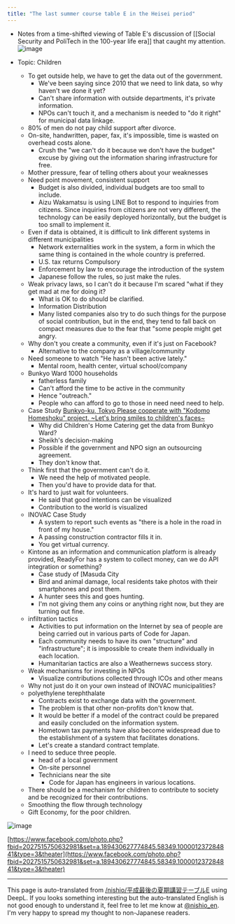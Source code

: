 ```yaml
---
title: "The last summer course table E in the Heisei period"
---
```


- Notes from a time-shifted viewing of Table E's discussion of [[Social Security and PoliTech in the 100-year life era]] that caught my attention.
![image](https://gyazo.com/ed35217c0df532334b3af98b973bca24/thumb/1000)

- Topic: Children
    - To get outside help, we have to get the data out of the government.
        - We've been saying since 2010 that we need to link data, so why haven't we done it yet?
        - Can't share information with outside departments, it's private information.
        - NPOs can't touch it, and a mechanism is needed to "do it right" for municipal data linkage.
    - 80% of men do not pay child support after divorce.
    - On-site, handwritten, paper, fax, it's impossible, time is wasted on overhead costs alone.
        - Crush the "we can't do it because we don't have the budget" excuse by giving out the information sharing infrastructure for free.
    - Mother pressure, fear of telling others about your weaknesses
    - Need point movement, consistent support
        - Budget is also divided, individual budgets are too small to include.
        - Aizu Wakamatsu is using LINE Bot to respond to inquiries from citizens. Since inquiries from citizens are not very different, the technology can be easily deployed horizontally, but the budget is too small to implement it.
    - Even if data is obtained, it is difficult to link different systems in different municipalities
        - Network externalities work in the system, a form in which the same thing is contained in the whole country is preferred.
        - U.S. tax returns Compulsory
        - Enforcement by law to encourage the introduction of the system
        - Japanese follow the rules, so just make the rules.
    - Weak privacy laws, so I can't do it because I'm scared "what if they get mad at me for doing it?
        - What is OK to do should be clarified.
        - Information Distribution
        - Many listed companies also try to do such things for the purpose of social contribution, but in the end, they tend to fall back on compact measures due to the fear that "some people might get angry.
    - Why don't you create a community, even if it's just on Facebook?
        - Alternative to the company as a village/community
    - Need someone to watch "He hasn't been active lately."
        - Mental room, health center, virtual school/company
    - Bunkyo Ward 1000 households
        - fatherless family
        - Can't afford the time to be active in the community
        - Hence "outreach."
        - People who can afford to go to those in need need need to help.
    - Case Study [Bunkyo-ku, Tokyo Please cooperate with "Kodomo Homeshoku" project. ~Let's bring smiles to children's faces~](http://www.city.bunkyo.lg.jp/kyoiku/kosodate/takushoku.html)
        - Why did Children's Home Catering get the data from Bunkyo Ward?
        - Sheikh's decision-making
        - Possible if the government and NPO sign an outsourcing agreement.
        - They don't know that.
    - Think first that the government can't do it.
        - We need the help of motivated people.
        - Then you'd have to provide data for that.
    - It's hard to just wait for volunteers.
        - He said that good intentions can be visualized
        - Contribution to the world is visualized
    - INOVAC Case Study
        - A system to report such events as "there is a hole in the road in front of my house."
        - A passing construction contractor fills it in.
        - You get virtual currency.
    - Kintone as an information and communication platform is already provided, ReadyFor has a system to collect money, can we do API integration or something?
        - Case study of [Masuda City
        - Bird and animal damage, local residents take photos with their smartphones and post them.
        - A hunter sees this and goes hunting.
        - I'm not giving them any coins or anything right now, but they are turning out fine.
    - infiltration tactics
        - Activities to put information on the Internet by sea of people are being carried out in various parts of Code for Japan.
        - Each community needs to have its own "structure" and "infrastructure"; it is impossible to create them individually in each location.
        - Humanitarian tactics are also a Weathernews success story.
    - Weak mechanisms for investing in NPOs
        - Visualize contributions collected through ICOs and other means
    - Why not just do it on your own instead of INOVAC municipalities?
    - polyethylene terephthalate
        - Contracts exist to exchange data with the government.
        - The problem is that other non-profits don't know that.
        - It would be better if a model of the contract could be prepared and easily concluded on the information system.
        - Hometown tax payments have also become widespread due to the establishment of a system that facilitates donations.
        - Let's create a standard contract template.
    - I need to seduce three people.
        - head of a local government
        - On-site personnel
        - Technicians near the site
            - Code for Japan has engineers in various locations.
    - There should be a mechanism for children to contribute to society and be recognized for their contributions.
    - Smoothing the flow through technology
    - Gift Economy, for the poor children.

![image](https://gyazo.com/852e8fbfae5de0230f11bf07882e876e/thumb/1000)

[https://www.facebook.com/photo.php?fbid=2027515750632981&set=a.189430627774845.58349.100001237284841&type=3&theater](https://www.facebook.com/photo.php?fbid=2027515750632981&set=a.189430627774845.58349.100001237284841&type=3&theater)

---
This page is auto-translated from [/nishio/平成最後の夏期講習テーブルE](https://scrapbox.io/nishio/平成最後の夏期講習テーブルE) using DeepL. If you looks something interesting but the auto-translated English is not good enough to understand it, feel free to let me know at [@nishio_en](https://twitter.com/nishio_en). I'm very happy to spread my thought to non-Japanese readers.
